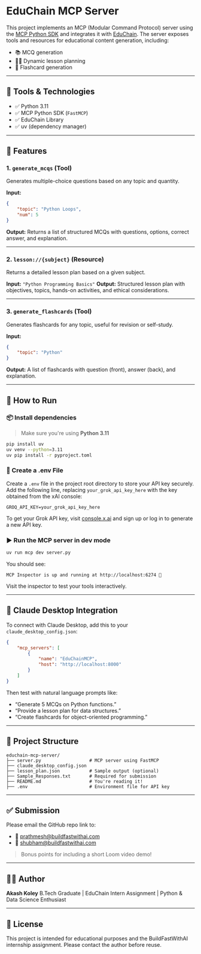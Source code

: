 # EduChain MCP Server

This project implements an MCP (Modular Command Protocol) server using the [MCP Python SDK](https://github.com/buildfastwithai/mcp-sdk) and integrates it with [EduChain](https://github.com/satvik314/educhain). The server exposes tools and resources for educational content generation, including:

-   📚 MCQ generation
-   🧑‍🏫 Dynamic lesson planning
-   🧠 Flashcard generation

---

## 🧰 Tools & Technologies

-   ✅ Python 3.11
-   ✅ MCP Python SDK (`FastMCP`)
-   ✅ EduChain Library
-   ✅ uv (dependency manager)

---

## 🚀 Features

### 1. `generate_mcqs` (Tool)

Generates multiple-choice questions based on any topic and quantity.

**Input:**

```json
{
    "topic": "Python Loops",
    "num": 5
}
```

**Output:**
Returns a list of structured MCQs with questions, options, correct answer, and explanation.

---

### 2. `lesson://{subject}` (Resource)

Returns a detailed lesson plan based on a given subject.

**Input:** `"Python Programming Basics"`
**Output:** Structured lesson plan with objectives, topics, hands-on activities, and ethical considerations.

---

### 3. `generate_flashcards` (Tool)

Generates flashcards for any topic, useful for revision or self-study.

**Input:**

```json
{
    "topic": "Python"
}
```

**Output:**
A list of flashcards with question (front), answer (back), and explanation.

---

## 🏁 How to Run

### 📦 Install dependencies

> Make sure you're using **Python 3.11**

```bash
pip install uv
uv venv --python=3.11
uv pip install -r pyproject.toml
```

### 📝 Create a .env File

Create a `.env` file in the project root directory to store your API key securely. Add the following line, replacing `your_grok_api_key_here` with the key obtained from the xAI console:

```
GROQ_API_KEY=your_grok_api_key_here
```

To get your Grok API key, visit [console.x.ai](https://console.x.ai) and sign up or log in to generate a new API key.

### ▶️ Run the MCP server in dev mode

```bash
uv run mcp dev server.py
```

You should see:

```
MCP Inspector is up and running at http://localhost:6274 🚀
```

Visit the inspector to test your tools interactively.

---

## 🧪 Claude Desktop Integration

To connect with Claude Desktop, add this to your `claude_desktop_config.json`:

```json
{
    "mcp_servers": [
        {
            "name": "EduChainMCP",
            "host": "http://localhost:8000"
        }
    ]
}
```

Then test with natural language prompts like:

-   “Generate 5 MCQs on Python functions.”
-   “Provide a lesson plan for data structures.”
-   “Create flashcards for object-oriented programming.”

---

## 📁 Project Structure

```
educhain-mcp-server/
├── server.py                  # MCP server using FastMCP
├── claude_desktop_config.json
├── lesson_plan.json           # Sample output (optional)
├── Sample_Responses.txt       # Required for submission
├── README.md                  # You're reading it!
├── .env                       # Environment file for API key
```

---

## ✅ Submission

Please email the GitHub repo link to:

-   📧 [prathmesh@buildfastwithai.com](mailto:prathmesh@buildfastwithai.com)
-   📧 [shubham@buildfastwithai.com](mailto:shubham@buildfastwithai.com)

> Bonus points for including a short Loom video demo!

---

## 👨‍💻 Author

**Akash Koley**
B.Tech Graduate | EduChain Intern Assignment | Python & Data Science Enthusiast

---

## 📄 License

This project is intended for educational purposes and the BuildFastWithAI internship assignment. Please contact the author before reuse.
